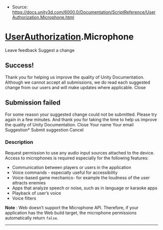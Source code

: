 * Source: https://docs.unity3d.com/6000.0/Documentation/ScriptReference/UserAuthorization.Microphone.html

#  [UserAuthorization](https://docs.unity3d.com/6000.0/Documentation/ScriptReference/UserAuthorization.html).Microphone
Leave feedback
Suggest a change
## Success!
Thank you for helping us improve the quality of Unity Documentation. Although we cannot accept all submissions, we do read each suggested change from our users and will make updates where applicable.
Close
## Submission failed
For some reason your suggested change could not be submitted. Please <a>try again</a> in a few minutes. And thank you for taking the time to help us improve the quality of Unity Documentation.
Close
Your name Your email Suggestion* Submit suggestion
Cancel
### Description
Request permission to use any audio input sources attached to the device.
Access to microphones is required especially for the following features: 
  * Communication between players or users in the application
  * Voice commands - especially useful for accessibility
  * Voice-based game mechanics- for example the loudness of the user attracts enemies
  * Apps that analyze speech or noise, such as in language or karaoke apps
  * Playback of user’s voice
  * Voice filters


**Note** : Web doesn’t support the Microphone API. Therefore, if your application has the Web build target, the microphone permissions automatically return `false`.
* * *
